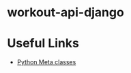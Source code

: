 # workout-api-django

# Useful Links

- [Python Meta classes](https://realpython.com/python-metaclasses/)
